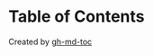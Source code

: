 
Table of Contents
=================



Created by [gh-md-toc](https://github.com/ekalinin/github-markdown-toc)
